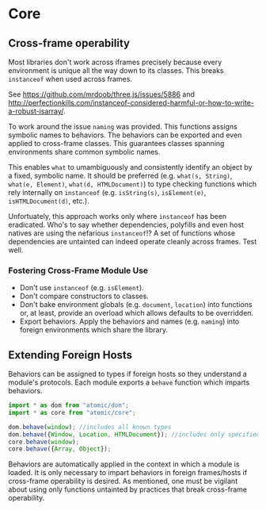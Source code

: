# Core

## Cross-frame operability

Most libraries don't work across iframes precisely because every environment is unique all the way down to its classes.  This breaks `instanceof` when used across frames.

See https://github.com/mrdoob/three.js/issues/5886 and http://perfectionkills.com/instanceof-considered-harmful-or-how-to-write-a-robust-isarray/.

To work around the issue `naming` was provided.  This functions assigns symbolic names to behaviors.  The behaviors can be exported and even applied to cross-frame classes.  This guarantees classes spanning environments share common symbolic names.

This enables `what` to umambiguously and consistently identify an object by a fixed, symbolic name.  It should be preferred (e.g. `what(s, String)`, `what(e, Element)`, `what(d, HTMLDocument)`) to type checking functions which rely internally on `instanceof` (e.g. `isString(s)`, `isElement(e)`, `isHTMLDocument(d)`, etc.).

Unfortuately, this approach works only where `instanceof` has been eradicated.  Who's to say whether dependencies, polyfills and even host natives are using the nefarious `instanceof`!?  A set of functions whose dependencies are untainted can indeed operate cleanly across frames.  Test well.

### Fostering Cross-Frame Module Use

* Don't use `instanceof` (e.g. `isElement`).
* Don't compare constructors to classes.
* Don't bake environment globals (e.g. `document`, `location`) into functions or, at least, provide an overload which allows defaults to be overridden.
* Export behaviors.  Apply the behaviors and names (e.g. `naming`) into foreign environments which share the library.

## Extending Foreign Hosts

Behaviors can be assigned to types if foreign hosts so they understand a module's protocols.  Each module exports a `behave` function which imparts behaviors.

```javascript
import * as dom from "atomic/dom";
import * as core from "atomic/core";

dom.behave(window); //includes all known types
dom.behave({Window, Location, HTMLDocument}); //includes only specified types
core.behave(window);
core.behave({Array, Object});
```
Behaviors are automatically applied in the context in which a module is loaded.  It is only necessary to impart behaviors in foreign frames/hosts if cross-frame operability is desired.  As mentioned, one must be vigilant about using only functions untainted by practices that break cross-frame operability.
